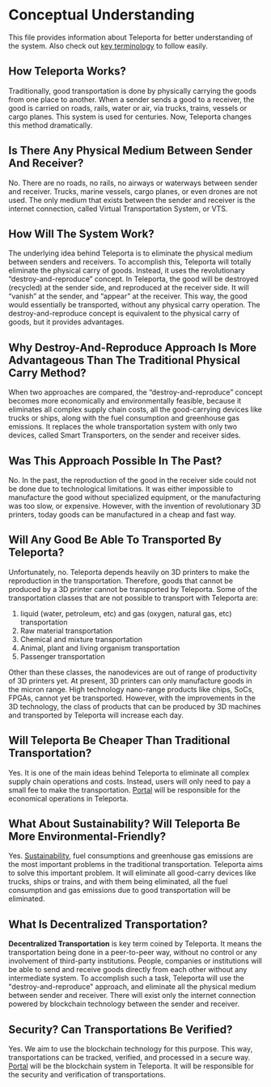 # Conceptual Understanding 

This file provides information about Teleporta for better understanding of the system. 
Also check out [key terminology](Key_Terminology.md) to follow easily.

## How Teleporta Works? 

Traditionally, good transportation is done by physically carrying the goods from one place to another.
When a sender sends a good to a receiver, the good is carried on roads, rails, water or air, via trucks, trains, vessels or cargo planes. 
This system is used for centuries. Now, Teleporta changes this method dramatically.


## Is There Any Physical Medium Between Sender And Receiver?

No. There are no roads, no rails, no airways or waterways between sender and receiver. Trucks, marine vessels, cargo planes, or even drones are not used. 
The only medium that exists between the sender and receiver is the internet connection, called Virtual Transportation System, or VTS.

## How Will The System Work?

The underlying idea behind Teleporta is to eliminate the physical medium between senders and receivers. 
To accomplish this, Teleporta will totally eliminate the physical carry of goods. Instead, it uses the revolutionary “destroy-and-reproduce” concept. 
In Teleporta, the good will be destroyed (recycled) at the sender side, and reproduced at the receiver side. 
It will “vanish” at the sender, and “appear” at the receiver. This way, the good would essentially be transported, without any physical carry operation.
The destroy-and-reproduce concept is equivalent to the physical carry of goods, but it provides advantages. 

## Why Destroy-And-Reproduce Approach Is More Advantageous Than The Traditional Physical Carry Method?

When two approaches are compared, the “destroy-and-reproduce” concept becomes more economically and environmentally feasible,
because it eliminates all complex supply chain costs, all the good-carrying devices like trucks or ships, along with the fuel consumption and greenhouse gas emissions.
It replaces the whole transportation system with only two devices, called Smart Transporters, on the sender and receiver sides.

## Was This Approach Possible In The Past?
No. In the past, the reproduction of the good in the receiver side could not be done due to technological limitations. 
It was either impossible to manufacture the good without specialized equipment, or the manufacturing was too slow, or expensive. 
However, with the invention of revolutionary 3D printers, today goods can be manufactured in a cheap and fast way.

## Will Any Good Be Able To Transported By Teleporta?
Unfortunately, no. Teleporta depends heavily on 3D printers to make the reproduction in the transportation. Therefore, goods that cannot be produced by a 3D printer cannot be transported by Teleporta. Some of the transportation classes that are not possible to transport with Teleporta are:

1. liquid (water, petroleum, etc) and gas (oxygen, natural gas, etc) transportation
2. Raw material transportation
3. Chemical and mixture transportation
4. Animal, plant and living organism transportation
5. Passenger transportation

Other than these classes, the nanodevices are out of range of productivity of 3D printers yet. At present, 3D printers can only manufacture goods in the micron range.
High technology nano-range products like chips, SoCs, FPGAs, cannot yet be transported. However, with the improvements in the 3D technology, 
the class of products that can be produced by 3D machines and transported by Teleporta will increase each day.

## Will Teleporta Be Cheaper Than Traditional Transportation?

Yes. It is one of the main ideas behind Teleporta to eliminate all complex supply chain operations and costs. Instead, users will only need to pay a small fee to
make the transportation. [Portal](Economics_In_Teleporta.md) will be responsible for the economical operations in Teleporta.


## What About Sustainability? Will Teleporta Be More Environmental-Friendly?

Yes. [Sustainability](Sustainability.md), fuel consumptions and greenhouse gas emissions are the most important problems in the traditional transportation. 
Teleporta aims to solve this important problem. It will eliminate all good-carry devices like trucks, ships or trains, and with them being eliminated,
all the fuel consumption and gas emissions due to good transportation will be eliminated.

## What Is Decentralized Transportation?

**Decentralized Transportation** is key term coined by Teleporta. It means the transportation being done in a peer-to-peer way, without no control or any involvement 
of third-party institutions. People, companies or institutions will be able to send and receive goods directly from each other without any intermediate system. 
To accomplish such a task, Teleporta will use the "destroy-and-reproduce" approach, and eliminate all the physical medium between sender and receiver.
There will exist only the internet connection powered by blockchain technology between the sender and receiver. 

## Security? Can Transportations Be Verified?

Yes. We aim to use the blockchain technology for this purpose. This way, transportations can be tracked, verified, and processed in a secure way. 
[Portal](Economics_In_Teleporta.md) will be the blockchain system in Teleporta. It will be responsible for the security and verification of transportations.
